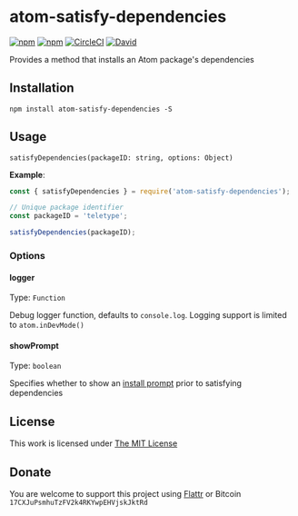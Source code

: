 # atom-satisfy-dependencies

[![npm](https://flat.badgen.net/npm/license/atom-satisfy-dependencies)](https://www.npmjs.org/package/atom-satisfy-dependencies)
[![npm](https://flat.badgen.net/npm/v/atom-satisfy-dependencies)](https://www.npmjs.org/package/atom-satisfy-dependencies)
[![CircleCI](https://flat.badgen.net/circleci/github/idleberg/node-atom-satisfy-dependencies)](https://circleci.com/gh/idleberg/node-atom-satisfy-dependencies)
[![David](https://flat.badgen.net/david/dep/idleberg/node-atom-satisfy-dependencies)](https://david-dm.org/idleberg/node-atom-satisfy-dependencies)

Provides a method that installs an Atom package's dependencies

## Installation

`npm install atom-satisfy-dependencies -S`

## Usage

`satisfyDependencies(packageID: string, options: Object)`

**Example**:

```js
const { satisfyDependencies } = require('atom-satisfy-dependencies');

// Unique package identifier
const packageID = 'teletype';

satisfyDependencies(packageID);
```

### Options

#### logger

Type: `Function`

Debug logger function, defaults to `console.log`. Logging support is limited to `atom.inDevMode()`

#### showPrompt

Type: `boolean`

Specifies whether to show an [install prompt](https://www.npmjs.com/package/atom-package-deps#api) prior to satisfying dependencies

## License

This work is licensed under [The MIT License](https://opensource.org/licenses/MIT)

## Donate

You are welcome to support this project using [Flattr](https://flattr.com/submit/auto?user_id=idleberg&url=https://github.com/idleberg/node-atom-satisfy-dependencies) or Bitcoin `17CXJuPsmhuTzFV2k4RKYwpEHVjskJktRd`
